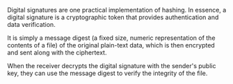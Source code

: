 Digital signatures are one practical implementation of hashing. In essence, a digital signature is a cryptographic token that provides authentication and data verification.

It is simply a message digest (a fixed size, numeric representation of the contents of a file) of the original plain-text data, which is then encrypted and sent along with the ciphertext.

When the receiver decrypts the digital signature with the sender's public key, they can use the message digest to verify the integrity of the file.